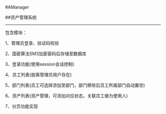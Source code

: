 #AManager

##资产管理系统

***
包含模块：

1、管理员登录、验证码校验

2、国密算法SM3加密密码后存储至数据库

3、登录功能(使用session会话控制)

4、员工列表(脱离管理员用户存在)

5、部门列表(员工可选择添加至部门，部门移除后员工所属部门自动置空)

6、资产列表(资产管理，可添加对应状态，关联员工做为使用人)

7、分页功能实现
